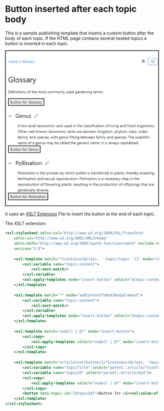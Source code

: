 # Button inserted after each topic body

This is a sample publishing template that inserts a custom button after the body of each topic.
If the HTML page contains several nested topics a button is inserted in each topic.

![Output Sample](data/button-at-topic-end.png)

It uses an 
[XSLT Extension](https://www.oxygenxml.com/doc/versions/24.1/ug-webhelp-responsive/topics/whr-responsive-override-xslt-dita-xslt-import.html) File to insert the button at the end of each topic.

The XSLT extension:
```xml
<xsl:stylesheet xmlns:xsl="http://www.w3.org/1999/XSL/Transform"
    xmlns:xs="http://www.w3.org/2001/XMLSchema"
    xmlns:math="http://www.w3.org/2005/xpath-functions/math" exclude-result-prefixes="xs math"
    version="3.0">

    <xsl:template match="*[contains(@class, ' topic/topic ')]" mode="child.topic">
        <xsl:variable name="topic-content">
            <xsl:next-match/>
        </xsl:variable>
        <xsl:apply-templates mode="insert-button" select="$topic-content/*"/>
    </xsl:template>

    <xsl:template match="*" mode="addContentToHtmlBodyElement">
        <xsl:variable name="topic-content">
            <xsl:next-match/>
        </xsl:variable>
        <xsl:apply-templates mode="insert-button" select="$topic-content/*"/>
    </xsl:template>
    
    <xsl:template match="node() | @*" mode="insert-button">
        <xsl:copy>
            <xsl:apply-templates select="node() | @*" mode="insert-button"/>
        </xsl:copy>
    </xsl:template>
    
    <xsl:template match="article[not(button)]/*[contains(@class, 'topic/body') or contains(@class, 'topic/abstract') or contains(@class, 'topic/shortdesc')]" mode="insert-button">
        <xsl:variable name="topicTitle" select="parent::article/*[contains(@class, 'topic/title')]"/>
        <xsl:variable name="topicId" select="parent::article/@id"/>
        <xsl:copy>
            <xsl:apply-templates select="node() | @*" mode="insert-button"/>
        </xsl:copy>
        <button data-topic-id="{$topicId}">Button for <i><xsl:value-of select="$topicTitle"/></i></button>
    </xsl:template>   
</xsl:stylesheet>
```


